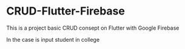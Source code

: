 # CRUD-Flutter-Firebase
This is a project basic CRUD consept on Flutter with Google Firebase

In the case is input student in college

